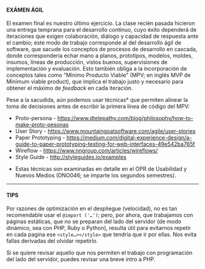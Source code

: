 #### EXÁMEN ÁGIL

El examen final es nuestro último ejercicio. La clase recién pasada hicieron una entrega temprana para el desarrollo continuo, cuyo éxito dependerá de iteraciones que exigen colaboración, diálogo y capacidad de respuesta ante el cambio; este modo de trabajo corresponde al del desarrollo ágil de software, que sacude los conceptos de procesos de desarrollo en cascada, donde correspondería echar mano a planos, prototipos, modelos, moldes, insumos, líneas de producción, vistos buenos, supervisiones de implementación y evaluación. Esto también obliga a la incorporación de conceptos tales como "Mínimo Producto Viable" (MPV; en inglés MVP de Minimum viable product), que implica el trabajo justo y necesario para obtener el máximo de *feedback* en cada iteración.

Pese a la sacudida, aún podemos usar técnicas* que permiten alinear la toma de decisiones antes de escribir la primera línea de código del MPV:

- Proto-persona - https://www.dtelepathy.com/blog/philosophy/how-to-make-proto-pesonas
- User Story - https://www.mountaingoatsoftware.com/agile/user-stories
- Paper Prototyping - https://medium.com/digital-experience-design/a-guide-to-paper-prototyping-testing-for-web-interfaces-49e542ba765f
- Wireflow - https://www.nngroup.com/articles/wireflows/
- Style Guide - http://styleguides.io/examples

* Estas técnicas son examinadas en detalle en el OPR de Usabilidad y Nuevos Medios (DNO046; se imparte los segundos semestres).

- - - - - - - - - - - - - - - - - - - - - - - - - -

#### TIPS

Por razones de optimización en el despliegue (velocidad), no es tan recomendable usar el `@import ('…')`; pero, por ahora, que trabajamos con páginas estáticas, que no se preparan del lado del servidor (de modo dinámico, sea con PHP, Ruby o Python), resulta útil para evitarnos repetir en cada pagina ese `<style…></style>` que tendría que ir por ellas. Nos evita fallas derivadas del olvidar repetirlo.

Si se quiere revisar aquello que nos permiten el trabajo con programación del lado del servidor, puedes revisar una breve intro a PHP.








